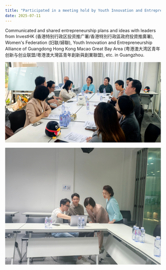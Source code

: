 ```yaml
---
title: "Participated in a meeting hold by Youth Innovation and Entrepreneurship Alliance of Guangdong Hong Kong Macao Great Bay Area 👨‍🏫"
date: 2025-07-11
---
```

Communicated and shared entrepreneurship plans and ideas with leaders from InvestHK (香港特别行政区投资推广署/香港特別行政區政府投資推廣署), Women's Federation (妇联/婦聯), Youth Innovation and Entrepreneurship Alliance of Guangdong Hong Kong Macao Great Bay Area (粤港澳大湾区青年创新与创业联盟/粵港澳大灣區青年創新與創業聯盟), etc. in Guangzhou. 

![meeting](/asset/pics/post-2025-07-11/meeting.jpg)

![discussion](/asset/pics/post-2025-07-11/discussion.jpg)